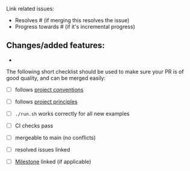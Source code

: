 Link related issues:
- Resolves # (if merging this resolves the issue)
- Progress towards # (if it's incremental progress)

Changes/added features:
-
-

The following short checklist should be used to make sure your PR is of good quality, and can be merged easily:
- [ ] follows [project conventions](https://github.com/ContainerSolutions/terraform-examples#conventions)
- [ ] follows [project principles](https://github.com/ContainerSolutions/terraform-examples#principles)
- [ ] `./run.sh` works correctly for all new examples
- [ ] CI checks pass
- [ ] mergeable to main (no conflicts)
- [ ] resolved issues linked
- [ ] [Milestone](https://github.com/ContainerSolutions/terraform-examples/milestones) linked (if applicable)



